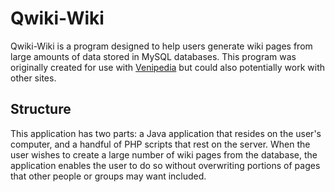 # Qwiki-Wiki #

Qwiki-Wiki is a program designed to help users generate wiki pages from large amounts of data stored in MySQL databases. This program was originally created for use with [Venipedia](http://www.venipedia.org) but could also potentially work with other sites.

## Structure ##

This application has two parts: a Java application that resides on the user's computer, and a handful of PHP scripts that rest on the server. When the user wishes to create a large number of wiki pages from the database, the application enables the user to do so without overwriting portions of pages that other people or groups may want included.